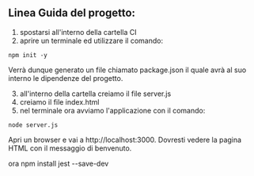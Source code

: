## Linea Guida del progetto:
1. spostarsi all'interno della cartella CI
2. aprire un terminale ed utilizzare il comando:
```
npm init -y
```
Verrà dunque generato un file chiamato package.json il quale avrà al suo interno le dipendenze del progetto.

3. all'interno della cartella creiamo il file server.js
4. creiamo il file index.html
5. nel terminale ora avviamo l'applicazione con il comando:
```
node server.js
```
Apri un browser e vai a http://localhost:3000. Dovresti vedere la pagina HTML con il messaggio di benvenuto.

ora npm install jest --save-dev

